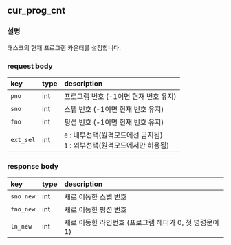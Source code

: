 ﻿## cur_prog_cnt

### 설명
태스크의 현재 프로그램 카운터를 설정합니다.

### request body
|key|type|description|
|:---|:---|:---|
|`pno`|int|프로그램 번호 (-1이면 현재 번호 유지)|
|`sno`|int|스텝 번호 (-1이면 현재 번호 유지)|
|`fno`|int|펑션 번호 (-1이면 현재 번호 유지)|
|`ext_sel`|int|`0` : 내부선택(원격모드에선 금지됨) <br> `1` : 외부선택(원격모드에서만 허용됨)|

### response body
|key|type|description|
|:---|:---|:---|
|`sno_new`|int|새로 이동한 스텝 번호|
|`fno_new`|int|새로 이동한 펑션 번호|
|`ln_new`|int|새로 이동한 라인번호 (프로그램 헤더가 0, 첫 명령문이 1)|